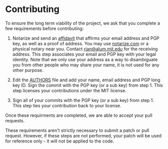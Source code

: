 # Contributing

To ensure the long term viability of the project, we ask that you
complete a few requirements before contributing:

1. Notarize and send an [affidavit](./identity_affidavit.pdf) that
   affirms your email address and PGP key, as well as a proof of
   address. You may use [notarize.com](http://www.notarize.com/) or a
   physical notary near you. Contact rian@alum.mit.edu for the
   receiving address.  This step associates your email and PGP key
   with your legal identity. Note that we only use your address as a
   way to disambiguate you from other people who may share your name,
   it is not used for any other purpose.

2. Edit the [AUTHORS](./AUTHORS) file and add your name, email address
   and PGP long key ID. Sign the commit with the PGP key (or a sub
   key) from step 1. This step licenses your contributions under the
   MIT license.

3. Sign all of your commits with the PGP key (or a sub key) from
   step 1.  This step ties your contribution back to your license.

Once these requirments are completed, we are able to accept your pull
requests.

These requirements aren't strictly necessary to submit a patch or pull
request. However, if these steps are not performed, your patch will be
used for reference only - it will not be applied to the code.
